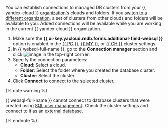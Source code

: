You can establish connections to managed DB clusters from your {{ yandex-cloud }} [organization's](../../organization/concepts/manage-services.md) clouds and folders. If you [switch to a different organization](../../organization/operations/manage-organizations.md#switch-to-another-org), a set of clusters from other clouds and folders will be available to you. Added connections will be available while you are working in the current {{ yandex-cloud }} organization.

1. Make sure the **{{ ui-key.yacloud.mdb.forms.additional-field-websql }}** option is enabled in the [{{ PG }}](../../managed-postgresql/operations/cluster-create.md), [{{ MY }}](../../managed-mysql/operations/cluster-create.md), or [{{ CH }}](../../managed-clickhouse/operations/cluster-create.md) cluster settings.
1. In {{ websql-full-name }}, go to the **Connection manager** section and click ![image](../../_assets/console-icons/square-plus.svg) in the top-right corner.
1. Specify the connection parameters:
   * **Cloud**: Select a cloud.
   * **Folder**: Select the folder where you created the database cluster.
   * **Cluster**: Select the cluster.
1. Click **Connect** to connect to the selected cluster.

{% note warning %}

{{ websql-full-name }} cannot connect to database clusters that were created using [SQL user management](../../managed-clickhouse/operations/cluster-users.md#sql-user-management). Check the cluster settings and connect to it as an [external database](../../websql/operations/connect.md#connect-db).

{% endnote %}
